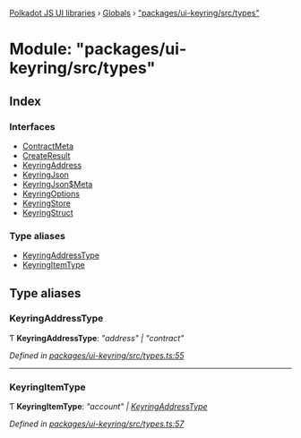 [Polkadot JS UI libraries](../README.md) › [Globals](../globals.md) › ["packages/ui-keyring/src/types"](_packages_ui_keyring_src_types_.md)

# Module: "packages/ui-keyring/src/types"

## Index

### Interfaces

* [ContractMeta](../interfaces/_packages_ui_keyring_src_types_.contractmeta.md)
* [CreateResult](../interfaces/_packages_ui_keyring_src_types_.createresult.md)
* [KeyringAddress](../interfaces/_packages_ui_keyring_src_types_.keyringaddress.md)
* [KeyringJson](../interfaces/_packages_ui_keyring_src_types_.keyringjson.md)
* [KeyringJson$Meta](../interfaces/_packages_ui_keyring_src_types_.keyringjson_meta.md)
* [KeyringOptions](../interfaces/_packages_ui_keyring_src_types_.keyringoptions.md)
* [KeyringStore](../interfaces/_packages_ui_keyring_src_types_.keyringstore.md)
* [KeyringStruct](../interfaces/_packages_ui_keyring_src_types_.keyringstruct.md)

### Type aliases

* [KeyringAddressType](_packages_ui_keyring_src_types_.md#keyringaddresstype)
* [KeyringItemType](_packages_ui_keyring_src_types_.md#keyringitemtype)

## Type aliases

###  KeyringAddressType

Ƭ **KeyringAddressType**: *"address" | "contract"*

*Defined in [packages/ui-keyring/src/types.ts:55](https://github.com/polkadot-js/ui/blob/bc15f44/packages/ui-keyring/src/types.ts#L55)*

___

###  KeyringItemType

Ƭ **KeyringItemType**: *"account" | [KeyringAddressType](_packages_ui_keyring_src_types_.md#keyringaddresstype)*

*Defined in [packages/ui-keyring/src/types.ts:57](https://github.com/polkadot-js/ui/blob/bc15f44/packages/ui-keyring/src/types.ts#L57)*
